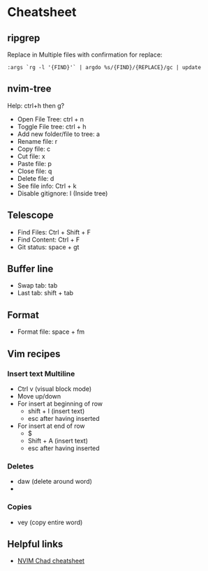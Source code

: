 # Cheatsheet

## ripgrep

Replace in Multiple files with confirmation for replace: 

```
:args `rg -l '{FIND}'` | argdo %s/{FIND}/{REPLACE}/gc | update
```

## nvim-tree

Help: ctrl+h then g?

- Open File Tree: ctrl + n
- Toggle File tree: ctrl + h 
- Add new folder/file to tree: a
- Rename file: r
- Copy file: c
- Cut file: x
- Paste file: p
- Close file: q
- Delete file: d
- See file info: Ctrl + k
- Disable gitignore: I (Inside tree)

## Telescope

- Find Files: Ctrl + Shift + F
- Find Content: Ctrl + F
- Git status: space + gt

## Buffer line

- Swap tab: tab
- Last tab: shift + tab

## Format

- Format file: space + fm

## Vim recipes

### Insert text Multiline

- Ctrl v (visual block mode)
- Move up/down 
- For insert at beginning of row
  - shift + I (insert text)
  - esc after having inserted
- For insert at end of row
  - $
  - Shift + A (insert text)
  - esc after having inserted

### Deletes

- daw (delete around word)
- 

### Copies

- vey (copy entire word)

## Helpful links

- [NVIM Chad cheatsheet](https://www.reddit.com/media?url=https%3A%2F%2Fpreview.redd.it%2Fnvchad-cheatisheet-v0-59pmxg6dumua1.png%3Fwidth%3D2520%26format%3Dpng%26auto%3Dwebp%26s%3D5dc1b33cf4244851a43d912856b676c3e36f0b6c)
